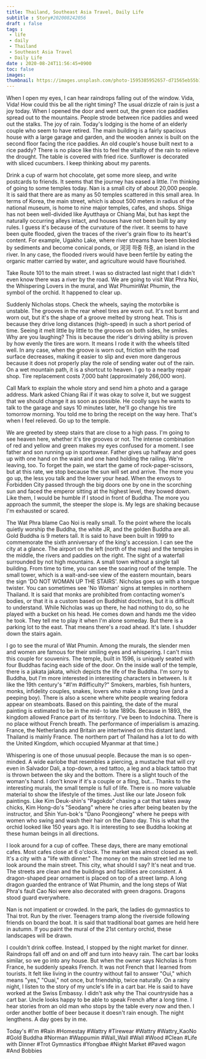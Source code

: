 ```yaml
---
title: Thailand, Southeast Asia Travel, Daily Life
subtitle : Story#202008242056
draft : false
tags :
 - life
 - daily
 - Thailand
 - Southeast Asia Travel
 - Daily Life
date : 2020-08-24T11:56:45+0900
toc: false
images: 
thumbnail: https://images.unsplash.com/photo-1595385952657-d71565eb55b1?ixlib=rb-1.2.1&q=80&fm=jpg&crop=entropy&cs=tinysrgb&w=1080&fit=max&ixid=eyJhcHBfaWQiOjE1NTU0OX0
---
```


  

When I open my eyes, I can hear raindrops falling out of the window. Vida, Vida! How could this be all the right timing? The usual drizzle of rain is just a joy today. When I opened the door and went out, the green rice paddies spread out to the mountains. People strode between rice paddies and weed out the stalks. The joy of rain. Today's lodging is the home of an elderly couple who seem to have retired. The main building is a fairly spacious house with a large garage and garden, and the wooden annex is built on the second floor facing the rice paddies. An old couple's house built next to a rice paddy? There is no place like this to feel the vitality of the rain to relieve the drought. The table is covered with fried rice. Sunflower is decorated with sliced cucumbers. I keep thinking about my parents.  

Drink a cup of warm hot chocolate, get some more sleep, and write postcards to friends. It seems that the journey has eased a little. I'm thinking of going to some temples today. Nan is a small city of about 20,000 people. It is said that there are as many as 50 temples scattered in this small area. In terms of Korea, the main street, which is about 500 meters in radius of the national museum, is home to nine major temples, cafes, and shops. Shiga has not been well-divided like Ayutthaya or Chiang Mai, but has kept the naturally occurring alleys intact, and houses have not been built by any rules. I guess it's because of the curvature of the river. It seems to have been quite flooded, given the traces of the river's grain flow to its heart's content. For example, Ugakho Lake, where river streams have been blocked by sediments and become conical ponds, or 河河 하중 하중, an island in the river. In any case, the flooded rivers would have been fertile by eating the organic matter carried by water, and agriculture would have flourished.  

Take Route 101 to the main street. I was so distracted last night that I didn't even know there was a river by the road. We are going to visit Wat Phra Noi, the Whispering Lovers in the mural, and Wat PhuminWat Phumin, the symbol of the orchid. It happened to clear up.  

Suddenly Nicholas stops. Check the wheels, saying the motorbike is unstable. The grooves in the rear wheel tires are worn out. It's not burnt and worn out, but it's the shape of a groove melted by strong heat. This is because they drive long distances (high-speed) in such a short period of time. Seeing it melt little by little to the grooves on both sides, he smiles. Why are you laughing? This is because the rider's driving ability is proven by how evenly the tires are worn. It means I rode it with the wheels tilted well. In any case, when the groove is worn out, friction with the road surface decreases, making it easier to slip and even more dangerous because it does not properly play the role of sending water out of the rain. On a wet mountain path, it is a shortcut to heaven. I go to a nearby repair shop. Tire replacement costs 7,000 baht (approximately 266,000 won).  

Call Mark to explain the whole story and send him a photo and a garage address. Mark asked Chiang Rai if it was okay to solve it, but we suggest that we should change it as soon as possible. He coolly says he wants to talk to the garage and says 10 minutes later, he'll go change his tire tomorrow morning. You told me to bring the receipt on the way here. That's when I feel relieved. Go up to the temple.  

We are greeted by steep stairs that are close to a high pass. I'm going to see heaven here, whether it's tire grooves or not. The intense combination of red and yellow and green makes my eyes confused for a moment. I see father and son running up in sportswear. Father gives up halfway and goes up with one hand on the waist and one hand holding the railing. We're leaving, too. To forget the pain, we start the game of rock-paper-scissors, but at this rate, we stop because the sun will set and arrive. The more you go up, the less you talk and the lower your head. When the envoys to Forbidden City passed through the big doors one by one in the scorching sun and faced the emperor sitting at the highest level, they bowed down. Like them, I would be humble if I stood in front of Buddha. The more you approach the summit, the steeper the slope is. My legs are shaking because I'm exhausted or scared.  

The Wat Phra blame Cao Noi is really small. To the point where the locals quietly worship the Buddha, the white JR, and the golden Buddha are all. Gold Buddha is 9 meters tall. It is said to have been built in 1999 to commemorate the sixth anniversary of the king's accession. I can see the city at a glance. The airport on the left (north of the map) and the temples in the middle, the rivers and paddies on the right. The sight of a waterfall surrounded by not high mountains. A small town without a single tall building. From time to time, you can see the soaring roof of the temple. The small tower, which is a wait-and-see view of the eastern mountain, bears the sign 'DO NOT WOMAN UP THE STAIRS'. Nicholas goes up with a tongue twister. You can sometimes see 'No Woman' signs at temples in northern Thailand. It is said that monks are prohibited from contacting women's bodies, or that it is a custom based on Buddhist doctrines, but it is difficult to understand. While Nicholas was up there, he had nothing to do, so he played with a bucket on his head. He comes down and hands me the video he took. They tell me to play it when I'm alone someday. But there is a parking lot to the east. That means there's a road ahead. It's late. I shudder down the stairs again.  

I go to see the mural of Wat Phumin. Among the murals, the slender men and women are famous for their smiling eyes and whispering. I can't miss this couple for souvenirs. The temple, built in 1596, is uniquely seated with four Buddhas facing each side of the door. On the inside wall of the temple, there is a jakata jakata, which depicts the life of the Buddha. I'm sorry to Buddha, but I'm more interested in interesting characters in between. Is it like the 19th century's "#I'm #difficulty?" Smokers, marbles, fish hunters, monks, infidelity couples, snakes, lovers who make a strong love (and a peeping boy). There is also a scene where white people wearing fedora appear on steamboats. Based on this painting, the date of the mural painting is estimated to be in the mid- to late 1890s. Because in 1893, the kingdom allowed France part of its territory. I've been to Indochina. There is no place without French breath. The performance of imperialism is amazing. France, the Netherlands and Britain are intertwined on this distant land. Thailand is mainly France. The northern part of Thailand has a lot to do with the United Kingdom, which occupied Myanmar at that time.)  

Whispering is one of those unusual people. Because the man is so open-minded. A wide earlobe that resembles a piercing, a mustache that will cry even in Salvador Dali, a top-down, a red tattoo, a leg and a black tattoo that is thrown between the sky and the bottom. There is a slight touch of the woman's hand. I don't know if it's a couple or a fling, but... Thanks to the interesting murals, the small temple is full of life. There is no more valuable material to show the lifestyle of the times. Just like our late Joseon folk paintings. Like Kim Deuk-shin's "Pagokdo" chasing a cat that takes away chicks, Kim Hong-do's "Seodang" where he cries after being beaten by the instructor, and Shin Yun-bok's "Dano Poongjeong" where he peeps with women who swing and wash their hair on the Dano day. This is what the orchid looked like 150 years ago. It is interesting to see Buddha looking at these human beings in all directions.  

I look around for a cup of coffee. These days, there are many emotional cafes. Most cafes close at 6 o'clock. The market was almost closed as well. It's a city with a "life with dinner." The money on the main street led me to look around the main street. This city, what should I say? It's neat and true. The streets are clean and the buildings and facilities are consistent. A dragon-shaped pear ornament is placed on top of a street lamp. A long dragon guarded the entrance of Wat Phumin, and the long steps of Wat Phra's fault Cao Noi were also decorated with green dragons. Dragons stood guard everywhere.  

Nan is not impatient or crowded. In the park, the ladies do gymnastics to Thai trot. Run by the river. Teenagers tramp along the riverside following friends on board the boat. It is said that traditional boat games are held here in autumn. If you paint the mural of the 21st century orchid, these landscapes will be drawn.  

I couldn't drink coffee. Instead, I stopped by the night market for dinner. Raindrops fall off and on and off and turn into heavy rain. The cart bar looks similar, so we go into any house. But when the owner says Nicholas is from France, he suddenly speaks French. It was not French that I learned from tourists. It felt like living in the country without fail to answer "Oui," which means "yes," "Ouai," not once, but friendship, twice naturally. On a rainy night, I listen to the story of my uncle's life in a cart bar. He is said to have worked at the Swiss Embassy. I didn't ask why the Thai countryside has a cart bar. Uncle looks happy to be able to speak French after a long time. I hear stories from an old man who stops by the table every now and then. I order another bottle of beer because it doesn't rain enough. The night lengthens. A day goes by in me.  

Today's #I'm #Rain #Homestay #Wattry #Tirewear #Wattry #Wattry_KaoNo #Gold Buddha #Norman #Wappumin #Wall_Wall #Wall #Wood #Clean #Life with Dinner #Trot Gymnastics #Yongbae #Night Market #Paved wagon #And Bobbies  

